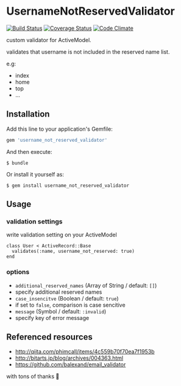 # UsernameNotReservedValidator

[![Build Status](https://travis-ci.org/kwappa/username_not_reserved_validator.png)](https://travis-ci.org/kwappa/username_not_reserved_validator)   [![Coverage Status](https://coveralls.io/repos/kwappa/username_not_reserved_validator/badge.png?branch=master)](https://coveralls.io/r/kwappa/username_not_reserved_validator?branch=master)   [![Code Climate](https://codeclimate.com/github/kwappa/username_not_reserved_validator.png)](https://codeclimate.com/github/kwappa/username_not_reserved_validator)

custom validator for ActiveModel.

validates that username is not included in the reserved name list.

e.g:

* index
* home
* top
* ...

## Installation

Add this line to your application's Gemfile:

```ruby
gem 'username_not_reserved_validator'
```

And then execute:

    $ bundle

Or install it yourself as:

    $ gem install username_not_reserved_validator

## Usage

### validation settings

write validation setting on your ActiveModel


```
class User < ActiveRecord::Base
  validates(:name, username_not_reserved: true)
end
```

### options

* `additional_reserved_names` (Array of String / default: `[]`)
 * specify additional reserved names
* `case_insencitve` (Boolean / default: `true`)
 * if set to `false`, comparison is case sencitive
* `message` (Symbol / default: `:invalid`)
 * specify key of error message

## Referenced resources

* http://qiita.com/phimcall/items/4c559b70f70ea7f1953b
* http://bitarts.jp/blog/archives/004363.html
* https://github.com/balexand/email_validator

with tons of thanks :sushi:
